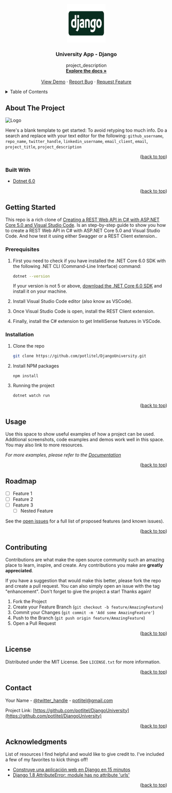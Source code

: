 <div id="top"></div>
<!--
*** Thanks for checking out the Best-README-Template. If you have a suggestion
*** that would make this better, please fork the repo and create a pull request
*** or simply open an issue with the tag "enhancement".
*** Don't forget to give the project a star!
*** Thanks again! Now go create something AMAZING! :D
-->

<!-- PROJECT SHIELDS -->

<!--
*** I'm using markdown "reference style" links for readability.
*** Reference links are enclosed in brackets [ ] instead of parentheses ( ).
*** See the bottom of this document for the declaration of the reference variables
*** for contributors-url, forks-url, etc. This is an optional, concise syntax you may use.
*** https://www.markdownguide.org/basic-syntax/#reference-style-links
-->


<!-- PROJECT LOGO -->

<br />
<div align="center">
  <a href="https://github.com/potlitel/DjangoUniversity">
    <img src="images/django-logo-big-1.jpeg" alt="Logo" width="120" height="120">
  </a>

<h3 align="center">University App - Django</h3>

<p align="center">
    project_description
    <br />
    <a href="https://github.com/potlitel/DjangoUniversity"><strong>Explore the docs »</strong></a>
    <br />
    <br />
    <a href="https://github.com/potlitel/DjangoUniversity">View Demo</a>
    ·
    <a href="https://github.com/potlitel/DjangoUniversity">Report Bug</a>
    ·
    <a href="https://github.com/potlitel/DjangoUniversity/issues">Request Feature</a>
  </p>
</div>

<!-- TABLE OF CONTENTS -->

<details>
  <summary>Table of Contents</summary>
  <ol>
    <li>
      <a href="#about-the-project">About The Project</a>
      <ul>
        <li><a href="#built-with">Built With</a></li>
      </ul>
    </li>
    <li>
      <a href="#getting-started">Getting Started</a>
      <ul>
        <li><a href="#prerequisites">Prerequisites</a></li>
        <li><a href="#installation">Installation</a></li>
      </ul>
    </li>
    <li><a href="#usage">Usage</a></li>
    <li><a href="#roadmap">Roadmap</a></li>
    <li><a href="#contributing">Contributing</a></li>
    <li><a href="#license">License</a></li>
    <li><a href="#contact">Contact</a></li>
    <li><a href="#acknowledgments">Acknowledgments</a></li>
  </ol>
</details>

<!-- ABOUT THE PROJECT -->

## About The Project

<img src="images/ProjectImage.png" alt="Logo" width="800" height="350">

Here's a blank template to get started: To avoid retyping too much info. Do a search and replace with your text editor for the following: `github_username`, `repo_name`, `twitter_handle`, `linkedin_username`, `email_client`, `email`, `project_title`, `project_description`

<p align="right">(<a href="#top">back to top</a>)</p>

### Built With

* [Dotnet 6.0](https://dotnet.microsoft.com/en-us/download/dotnet/6.0)

<p align="right">(<a href="#top">back to top</a>)</p>

<!-- GETTING STARTED -->

## Getting Started

This repo is a rich clone of [Creating a REST Web API in C# with ASP.NET Core 5.0 and Visual Studio Code](https://luis-hernandez.medium.com/creating-a-rest-web-api-in-c-with-asp-net-core-5-0-and-visual-studio-code-809ea7b4f815). Is an step-by-step guide to show you how to create a REST Web API in C# with ASP.NET Core 5.0 and Visual Studio Code. And how test it using either Swagger or a REST Client extension..

### Prerequisites

1. First you need to check if you have installed the .NET Core 6.0 SDK with the following .NET CLI (Command-Line Interface) command:

      ```sh
      dotnet --version
      ```
    If your version is not 5 or above, [download the .NET Core 6.0 SDK](https://dotnet.microsoft.com/en-us/download/dotnet/6.0) and install it on your machine.

2. Install Visual Studio Code editor (also know as VSCode).

3. Once Visual Studio Code is open, install the REST Client extension.

4. Finally, install the C# extension to get IntelliSense features in VSCode.

### Installation

1. Clone the repo
   ```sh
   git clone https://github.com/potlitel/DjangoUniversity.git
   ```
2. Install NPM packages
   ```sh
   npm install
   ```
3. Running the project
   ```js
   dotnet watch run
   ```

<p align="right">(<a href="#top">back to top</a>)</p>

<!-- USAGE EXAMPLES -->

## Usage

Use this space to show useful examples of how a project can be used. Additional screenshots, code examples and demos work well in this space. You may also link to more resources.

_For more examples, please refer to the [Documentation](https://example.com)_

<p align="right">(<a href="#top">back to top</a>)</p>

<!-- ROADMAP -->

## Roadmap

- [ ] Feature 1
- [ ] Feature 2
- [ ] Feature 3
  - [ ] Nested Feature

See the [open issues](https://github.com/github_username/repo_name/issues) for a full list of proposed features (and known issues).

<p align="right">(<a href="#top">back to top</a>)</p>

<!-- CONTRIBUTING -->

## Contributing

Contributions are what make the open source community such an amazing place to learn, inspire, and create. Any contributions you make are **greatly appreciated**.

If you have a suggestion that would make this better, please fork the repo and create a pull request. You can also simply open an issue with the tag "enhancement".
Don't forget to give the project a star! Thanks again!

1. Fork the Project
2. Create your Feature Branch (`git checkout -b feature/AmazingFeature`)
3. Commit your Changes (`git commit -m 'Add some AmazingFeature'`)
4. Push to the Branch (`git push origin feature/AmazingFeature`)
5. Open a Pull Request

<p align="right">(<a href="#top">back to top</a>)</p>

<!-- LICENSE -->

## License

Distributed under the MIT License. See `LICENSE.txt` for more information.

<p align="right">(<a href="#top">back to top</a>)</p>

<!-- CONTACT -->

## Contact

Your Name - [@twitter_handle](https://twitter.com/potlitel) - potlitel@gmail.com

Project Link: [https://github.com/potlitel/DjangoUniversity](https://github.com/potlitel/DjangoUniversity)

<p align="right">(<a href="#top">back to top</a>)</p>

<!-- ACKNOWLEDGMENTS -->

## Acknowledgments

List of resources I find helpful and would like to give credit to. I've included a few of my favorites to kick things off!

* [Construye una aplicación web en Django en 15 minutos](https://www.youtube.com/watch?v=hKXn7Sub-QU)
* [Django 1.8 AttributeError: module has no attribute 'urls'](https://stackoverflow.com/questions/34037593/django-1-8-attributeerror-module-has-no-attribute-urls)
<p align="right">(<a href="#top">back to top</a>)</p>

<!-- MARKDOWN LINKS & IMAGES -->

<!-- https://www.markdownguide.org/basic-syntax/#reference-style-links -->

[contributors-shield]: https://img.shields.io/github/contributors/github_username/repo_name.svg?style=for-the-badge
[contributors-url]: https://github.com/github_username/repo_name/graphs/contributors
[forks-shield]: https://img.shields.io/github/forks/github_username/repo_name.svg?style=for-the-badge
[forks-url]: https://github.com/github_username/repo_name/network/members
[stars-shield]: https://img.shields.io/github/stars/github_username/repo_name.svg?style=for-the-badge
[stars-url]: https://github.com/github_username/repo_name/stargazers
[issues-shield]: https://img.shields.io/github/issues/github_username/repo_name.svg?style=for-the-badge
[issues-url]: https://github.com/github_username/repo_name/issues
[license-shield]: https://img.shields.io/github/license/github_username/repo_name.svg?style=for-the-badge
[license-url]: https://github.com/github_username/repo_name/blob/master/LICENSE.txt
[linkedin-shield]: https://img.shields.io/badge/-LinkedIn-black.svg?style=for-the-badge&logo=linkedin&colorB=555
[linkedin-url]: https://linkedin.com/in/linkedin_username
[product-screenshot]: images/screenshot.png
